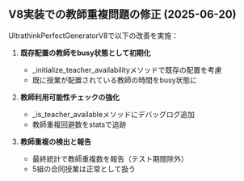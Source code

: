 
## V8実装での教師重複問題の修正 (2025-06-20)

UltrathinkPerfectGeneratorV8で以下の改善を実施：
1. **既存配置の教師をbusy状態として初期化**
   - _initialize_teacher_availabilityメソッドで既存の配置を考慮
   - 既に授業が配置されている教師の時間をbusy状態に

2. **教師利用可能性チェックの強化**
   - _is_teacher_availableメソッドにデバッグログ追加
   - 教師重複回避数をstatsで追跡

3. **教師重複の検出と報告**
   - 最終統計で教師重複数を報告（テスト期間除外）
   - 5組の合同授業は正常として扱う

